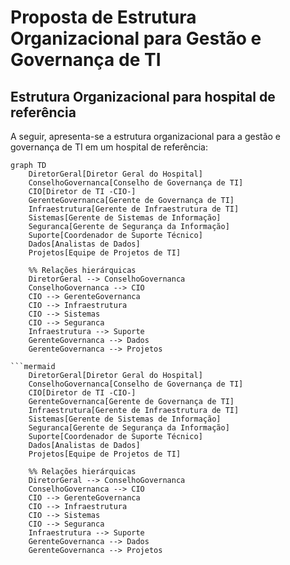 # Proposta de Estrutura Organizacional para Gestão e Governança de TI

## Estrutura Organizacional para hospital de referência

A seguir, apresenta-se a estrutura organizacional para a gestão e governança de TI em um hospital de referência:

```mermaid
graph TD
    DiretorGeral[Diretor Geral do Hospital]
    ConselhoGovernanca[Conselho de Governança de TI]
    CIO[Diretor de TI -CIO-]
    GerenteGovernanca[Gerente de Governança de TI]
    Infraestrutura[Gerente de Infraestrutura de TI]
    Sistemas[Gerente de Sistemas de Informação]
    Seguranca[Gerente de Segurança da Informação]
    Suporte[Coordenador de Suporte Técnico]
    Dados[Analistas de Dados]
    Projetos[Equipe de Projetos de TI]

    %% Relações hierárquicas
    DiretorGeral --> ConselhoGovernanca
    ConselhoGovernanca --> CIO
    CIO --> GerenteGovernanca
    CIO --> Infraestrutura
    CIO --> Sistemas
    CIO --> Seguranca
    Infraestrutura --> Suporte
    GerenteGovernanca --> Dados
    GerenteGovernanca --> Projetos

```mermaid
    DiretorGeral[Diretor Geral do Hospital]
    ConselhoGovernanca[Conselho de Governança de TI]
    CIO[Diretor de TI -CIO-]
    GerenteGovernanca[Gerente de Governança de TI]
    Infraestrutura[Gerente de Infraestrutura de TI]
    Sistemas[Gerente de Sistemas de Informação]
    Seguranca[Gerente de Segurança da Informação]
    Suporte[Coordenador de Suporte Técnico]
    Dados[Analistas de Dados]
    Projetos[Equipe de Projetos de TI]

    %% Relações hierárquicas
    DiretorGeral --> ConselhoGovernanca
    ConselhoGovernanca --> CIO
    CIO --> GerenteGovernanca
    CIO --> Infraestrutura
    CIO --> Sistemas
    CIO --> Seguranca
    Infraestrutura --> Suporte
    GerenteGovernanca --> Dados
    GerenteGovernanca --> Projetos
